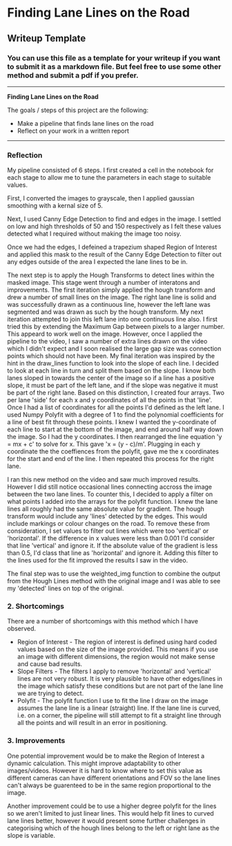 # **Finding Lane Lines on the Road** 

## Writeup Template

### You can use this file as a template for your writeup if you want to submit it as a markdown file. But feel free to use some other method and submit a pdf if you prefer.

---

**Finding Lane Lines on the Road**

The goals / steps of this project are the following:
* Make a pipeline that finds lane lines on the road
* Reflect on your work in a written report


[//]: # (Image References)

[image1]: ./examples/grayscale.jpg "Grayscale"

---

### Reflection

My pipeline consisted of 6 steps. I first created a cell in the notebook for each stage to allow me to tune the parameters in each stage to suitable values.

First, I converted the images to grayscale, then I applied gaussian smoothing with a kernal size of 5.

Next, I used Canny Edge Detection to find and edges in the image. I settled on low and high thresholds of 50 and 150 respectively as I felt these values detected what I required without making the image too noisy.

Once we had the edges, I defeined a trapezium shaped Region of Interest and applied this mask to the result of the Canny Edge Detection to filter out any edges outside of the area I expected the lane lines to be in.

The next step is to apply the Hough Transforms to detect lines within the masked image. 
This stage went through a number of interatons and improvements. The first iteration simply applied the hough transform and drew a number of small lines on the image. The right lane line is solid and was successfully drawn as a continuous line, however the left lane was segmented and was drawn as such by the hough transform.
My next iteration attempted to join this left lane into one continuous line also. I first tried this by extending the Maximum Gap between pixels to a larger number. This appeard to work well on the image.
However, once I applied the pipeline to the video, I saw a number of extra lines drawn on the video which I didn't expect and I soon realised the large gap size was connection points which should not have been. 
My final iteration was inspired by the hint in the draw_lines function to look into the slope of each line. 
I decided to look at each line in turn and split them based on the slope. I know both lanes sloped in towards the center of the image so if a line has a positive slope, it must be part of the left lane, and if the slope was negative it must be part of the right lane. 
Based on this distinction, I created four arrays. Two per lane 'side' for each x and y coordinates of all the points in that 'line'. 
Once I had a list of coordinates for all the points I'd defined as the left lane. I used Numpy Polyfit with a degree of 1 to find the polynomial coefficients for a line of best fit through these points. 
I knew I wanted the y-coordinate of each line to start at the bottom of the image, and end around half way down the image. So I had the y coordinates. I then rearranged the line equation 'y = mx + c' to solve for x. This gave 'x = (y - c)/m'. Plugging in each y coordinate the the coeffiences from the polyfit, gave me the x coordinates for the start and end of the line. I then repeated this process for the right lane. 

I ran this new method on the video and saw much improved results. However I did still notice occasional lines connecting accross the image between the two lane lines. 
To counter this, I decided to apply a filter on what points I added into the arrays for the polyfit function.
I knew the lane lines all roughly had the same absolute value for gradient. The hough transform would include any 'lines' detected by the edges. This would include markings or colour changes on the road. To remove these from consideration, I set values to filter out lines which were too 'vertical' or 'horizontal'. If the difference in x values were less than 0.001 I'd consider that line 'vertical' and ignore it.
If the absolute value of the gradient is less than 0.5, I'd class that line as 'horizontal' and ignore it. 
Adding this filter to the lines used for the fit improved the results I saw in the video.

The final step was to use the weighted_img function to combine the output from the Hough Lines method with the original image and I was able to see my 'detected' lines on top of the original.


### 2. Shortcomings

There are a number of shortcomings with this method which I have observed. 
* Region of Interest - The region of interest is defined using hard coded values based on the size of the image provided. This means if you use an image with different dimensions, the region would not make sense and cause bad results.
* Slope Filters - The filters I apply to remove 'horizontal' and 'vertical' lines are not very robust. It is very plausible to have other edges/lines in the image which satisfy these conditions but are not part of the lane line we are trying to detect. 
* Polyfit - The polyfit function I use to fit the line I draw on the image assumes the lane line is a linear (straight) line. If the lane line is curved, i.e. on a corner, the pipeline will still attempt to fit a straight line through all the points and will result in an error in positioning. 


### 3. Improvements

One potential improvement would be to make the Region of Interest a dynamic calculation. This might improve adaptability to other images/videos. However it is hard to know where to set this value as different cameras can have different orientations and FOV so the lane lines can't always be guarenteed to be in the same region proportional to the image.

Another improvement could be to use a higher degree polyfit for the lines so we aren't limited to just linear lines. This would help fit lines to curved lane lines better, however it would present some further challenges in categorising which of the hough lines belong to the left or right lane as the slope is variable. 
